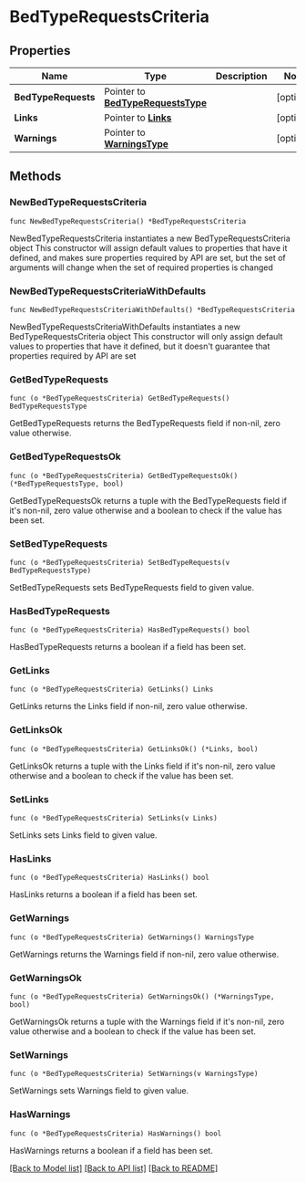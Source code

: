 # BedTypeRequestsCriteria

## Properties

Name | Type | Description | Notes
------------ | ------------- | ------------- | -------------
**BedTypeRequests** | Pointer to [**BedTypeRequestsType**](BedTypeRequestsType.md) |  | [optional] 
**Links** | Pointer to [**Links**](Links.md) |  | [optional] 
**Warnings** | Pointer to [**WarningsType**](WarningsType.md) |  | [optional] 

## Methods

### NewBedTypeRequestsCriteria

`func NewBedTypeRequestsCriteria() *BedTypeRequestsCriteria`

NewBedTypeRequestsCriteria instantiates a new BedTypeRequestsCriteria object
This constructor will assign default values to properties that have it defined,
and makes sure properties required by API are set, but the set of arguments
will change when the set of required properties is changed

### NewBedTypeRequestsCriteriaWithDefaults

`func NewBedTypeRequestsCriteriaWithDefaults() *BedTypeRequestsCriteria`

NewBedTypeRequestsCriteriaWithDefaults instantiates a new BedTypeRequestsCriteria object
This constructor will only assign default values to properties that have it defined,
but it doesn't guarantee that properties required by API are set

### GetBedTypeRequests

`func (o *BedTypeRequestsCriteria) GetBedTypeRequests() BedTypeRequestsType`

GetBedTypeRequests returns the BedTypeRequests field if non-nil, zero value otherwise.

### GetBedTypeRequestsOk

`func (o *BedTypeRequestsCriteria) GetBedTypeRequestsOk() (*BedTypeRequestsType, bool)`

GetBedTypeRequestsOk returns a tuple with the BedTypeRequests field if it's non-nil, zero value otherwise
and a boolean to check if the value has been set.

### SetBedTypeRequests

`func (o *BedTypeRequestsCriteria) SetBedTypeRequests(v BedTypeRequestsType)`

SetBedTypeRequests sets BedTypeRequests field to given value.

### HasBedTypeRequests

`func (o *BedTypeRequestsCriteria) HasBedTypeRequests() bool`

HasBedTypeRequests returns a boolean if a field has been set.

### GetLinks

`func (o *BedTypeRequestsCriteria) GetLinks() Links`

GetLinks returns the Links field if non-nil, zero value otherwise.

### GetLinksOk

`func (o *BedTypeRequestsCriteria) GetLinksOk() (*Links, bool)`

GetLinksOk returns a tuple with the Links field if it's non-nil, zero value otherwise
and a boolean to check if the value has been set.

### SetLinks

`func (o *BedTypeRequestsCriteria) SetLinks(v Links)`

SetLinks sets Links field to given value.

### HasLinks

`func (o *BedTypeRequestsCriteria) HasLinks() bool`

HasLinks returns a boolean if a field has been set.

### GetWarnings

`func (o *BedTypeRequestsCriteria) GetWarnings() WarningsType`

GetWarnings returns the Warnings field if non-nil, zero value otherwise.

### GetWarningsOk

`func (o *BedTypeRequestsCriteria) GetWarningsOk() (*WarningsType, bool)`

GetWarningsOk returns a tuple with the Warnings field if it's non-nil, zero value otherwise
and a boolean to check if the value has been set.

### SetWarnings

`func (o *BedTypeRequestsCriteria) SetWarnings(v WarningsType)`

SetWarnings sets Warnings field to given value.

### HasWarnings

`func (o *BedTypeRequestsCriteria) HasWarnings() bool`

HasWarnings returns a boolean if a field has been set.


[[Back to Model list]](../README.md#documentation-for-models) [[Back to API list]](../README.md#documentation-for-api-endpoints) [[Back to README]](../README.md)


